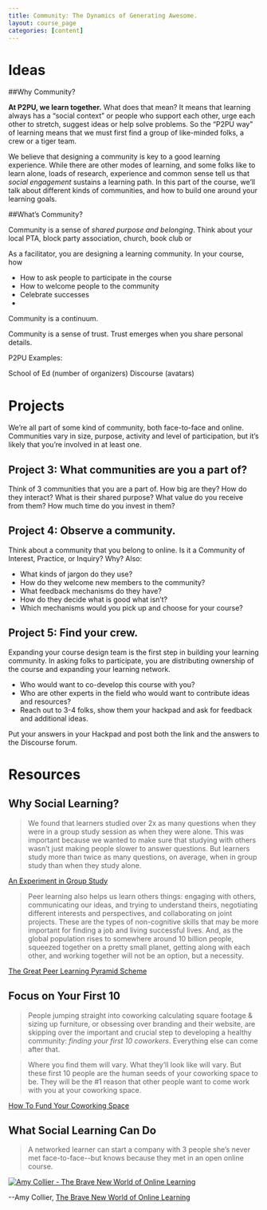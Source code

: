 ```yaml
---
title: Community: The Dynamics of Generating Awesome.
layout: course_page
categories: [content]
---
```


# Ideas

##Why Community?

**At P2PU, we learn together.** What does that mean? It means that learning always has a “social context” or people who support each other, urge each other to stretch, suggest ideas or help solve problems. So the “P2PU way” of learning means that we must first find a group of like-minded folks, a crew or a tiger team. 

We believe that designing a community is key to a good learning experience. While there are other modes of learning, and some folks like to learn alone, loads of research, experience and common sense tell us that *social engagement* sustains a learning path. In this part of the course, we’ll talk about different kinds of communities, and how to build one around your learning goals. 

##What’s Community?

Community is a sense of *shared purpose and belonging*. Think about your local PTA, block party association, church, book club or 


As a facilitator, you are designing a learning community. In your course, how 

- How to ask people to participate in the course
- How to welcome people to the community
- Celebrate successes
- 

Community is a continuum. 

Community is a sense of trust. Trust emerges when you share personal details.

P2PU Examples: 

School of Ed (number of organizers)
Discourse (avatars)


##


# Projects 

We’re all part of some kind of community, both face-to-face and online. Communities vary in size, purpose, activity and level of participation, but it’s likely that you’re involved in at least one. 

## Project 3: What communities are you a part of?
Think of 3 communities that you are a part of. How big are they? How do they interact? What is their shared purpose? What value do you receive from them? How much time do you invest in them?

## Project 4: Observe a community. 
Think about a community that you belong to online. Is it a Community of Interest, Practice, or Inquiry? Why? 
Also:

- What kinds of jargon do they use? 
- How do they welcome new members to the community? 
- What feedback mechanisms do they have? 
- How do they decide what is good what isn’t?
- Which mechanisms would you pick up and choose for your course?

## Project 5: Find your crew.
Expanding your course design team is the first step in building your learning community. In asking folks to participate, you are distributing ownership of the course and expanding your learning network. 

- Who would want to co-develop this course with you? 
- Who are other experts in the field who would want to contribute ideas and resources? 
- Reach out to 3-4 folks, show them your hackpad and ask for feedback and additional ideas.

Put your answers in your Hackpad and post both the link and the answers to the Discourse forum.


# Resources

## Why Social Learning?
>We found that learners studied over 2x as many questions when they were in a group study session as when they were alone. This was important because we wanted to make sure that studying with others wasn’t just making people slower to answer questions. But learners study more than twice as many questions, on average, when in group study than when they study alone.

[An Experiment in Group Study](http://grockit.com/blog/main/2011/05/09/an-experiment-in-group-study/)

>Peer learning also helps us learn others things: engaging with others, communicating our ideas, and trying to understand theirs, negotiating different interests and perspectives, and collaborating on joint projects. These are the types of non-cognitive skills that may be more important for finding a job and living successful lives. And, as the global population rises to somewhere around 10 billion people, squeezed together on a pretty small planet, getting along with each other, and working together will not be an option, but a necessity.

[The Great Peer Learning Pyramid Scheme](http://dmlcentral.net/blog/philipp-schmidt/great-peer-learning-pyramid-scheme)

## Focus on Your First 10
>People jumping straight into coworking calculating square footage & sizing up furniture, or obsessing over branding and their website, are skipping over the important and crucial step to developing a healthy community: *finding your first 10 coworkers*. Everything else can come after that.

>Where you find them will vary. What they’ll look like will vary. But these first 10 people are the human seeds of your coworking space to be. They will be the #1 reason that other people want to come work with you at your coworking space.

[How To Fund Your Coworking Space](http://dangerouslyawesome.com/2011/09/how-to-fund-your-coworking-space/)

## What Social Learning Can Do

>A networked learner can start a company with 3 people she’s never met face-to-face--but knows because they met in an open online course.

[![Amy Collier - The Brave New World of Online Learning](http://img.youtube.com/vi/TRl9kmpNc6A/0.jpg)](http://www.youtube.com/watch?v=TRl9kmpNc6A)

--Amy Collier, [The Brave New World of Online Learning](https://www.youtube.com/watch?v=TRl9kmpNc6A)
